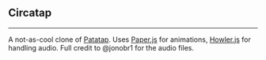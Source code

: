 ## Circatap
---

A not-as-cool clone of [Patatap](http://patatap.com).
Uses [Paper.js](http://paperjs.org) for animations, [Howler.js](https://howlerjs.com) for handling audio.
Full credit to @jonobr1 for the audio files.